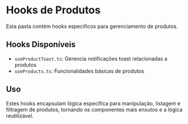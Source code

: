 
# Hooks de Produtos

Esta pasta contém hooks específicos para gerenciamento de produtos.

## Hooks Disponíveis

- `useProductToast.ts`: Gerencia notificações toast relacionadas a produtos
- `useProducts.ts`: Funcionalidades básicas de produtos

## Uso

Estes hooks encapsulam lógica específica para manipulação, listagem e filtragem de produtos, tornando os componentes mais enxutos e a lógica reutilizável.
